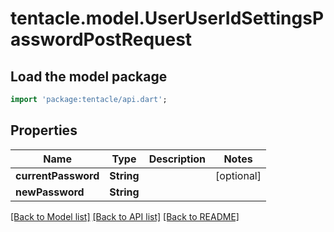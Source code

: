 # tentacle.model.UserUserIdSettingsPasswordPostRequest

## Load the model package
```dart
import 'package:tentacle/api.dart';
```

## Properties
Name | Type | Description | Notes
------------ | ------------- | ------------- | -------------
**currentPassword** | **String** |  | [optional] 
**newPassword** | **String** |  | 

[[Back to Model list]](../README.md#documentation-for-models) [[Back to API list]](../README.md#documentation-for-api-endpoints) [[Back to README]](../README.md)


